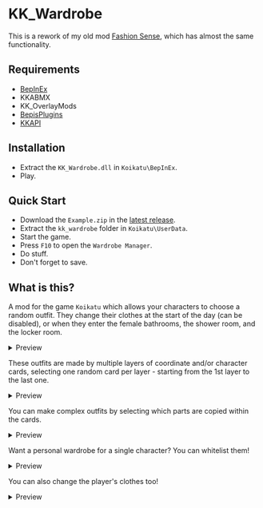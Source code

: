 # KK_Wardrobe
This is a rework of my old mod [Fashion Sense](https://github.com/FairBear/AYCABTM), which has almost the same functionality.

## Requirements
* [BepInEx](https://github.com/BepInEx/BepInEx/releases)
* KKABMX
* KK_OverlayMods
* [BepisPlugins](https://github.com/IllusionMods/BepisPlugins/releases)
* [KKAPI](https://github.com/IllusionMods/IllusionModdingAPI/releases)

## Installation
* Extract the `KK_Wardrobe.dll` in `Koikatu\BepInEx`.
* Play.

## Quick Start
* Download the `Example.zip` in the [latest release](https://github.com/FairBear/KK_Wardrobe/releases/latest).
* Extract the `kk_wardrobe` folder in `Koikatu\UserData`.
* Start the game.
* Press `F10` to open the `Wardrobe Manager`.
* Do stuff.
* Don't forget to save.

## What is this?

A mod for the game `Koikatu` which allows your characters to choose a random outfit. They change their clothes at the start of the day (can be disabled), or when they enter the female bathrooms, the shower room, and the locker room.

<details>
  <summary>Preview</summary>
  
![](https://raw.githubusercontent.com/FairBear/KK_Wardrobe/master/Preview/Preview0.png)
</details>


These outfits are made by multiple layers of coordinate and/or character cards, selecting one random card per layer - starting from the 1st layer to the last one.

<details>
  <summary>Preview</summary>
  
![](https://raw.githubusercontent.com/FairBear/KK_Wardrobe/master/Preview/Preview1.png)
</details>


You can make complex outfits by selecting which parts are copied within the cards.

<details>
  <summary>Preview</summary>
  
![](https://raw.githubusercontent.com/FairBear/KK_Wardrobe/master/Preview/Preview2.png)
</details>


Want a personal wardrobe for a single character? You can whitelist them!

<details>
  <summary>Preview</summary>
  
![](https://raw.githubusercontent.com/FairBear/KK_Wardrobe/master/Preview/Preview3.png)
</details>


You can also change the player's clothes too!

<details>
  <summary>Preview</summary>
  
![](https://raw.githubusercontent.com/FairBear/KK_Wardrobe/master/Preview/Preview4.png)
</details>
